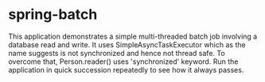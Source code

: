 # spring-batch

This application demonstrates a simple multi-threaded batch job involving a database read and write. It uses SimpleAsyncTaskExecutor which as the name suggests is not synchronized and hence not thread safe. To overcome that, Person.reader() uses 'synchronized' keyword.
Run the application in quick succession repeatedly to see how it always passes.
